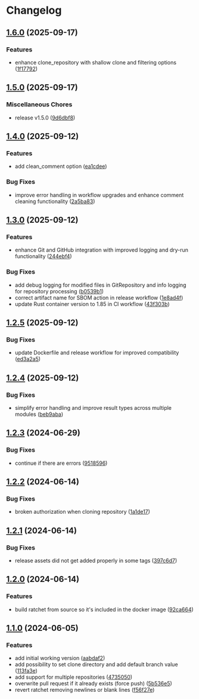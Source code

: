 # Changelog

## [1.6.0](https://github.com/Brend-Smits/ratchet-dispatcher/compare/v1.5.0...v1.6.0) (2025-09-17)


### Features

* enhance clone_repository with shallow clone and filtering options ([1f17792](https://github.com/Brend-Smits/ratchet-dispatcher/commit/1f17792e9603fd1231061905a7e6aa5bb500bb28))

## [1.5.0](https://github.com/Brend-Smits/ratchet-dispatcher/compare/v1.4.0...v1.5.0) (2025-09-17)


### Miscellaneous Chores

* release v1.5.0 ([9d6dbf8](https://github.com/Brend-Smits/ratchet-dispatcher/commit/9d6dbf89102027f5aaeb5b1bf8107566a111a30b))

## [1.4.0](https://github.com/Brend-Smits/ratchet-dispatcher/compare/v1.3.0...v1.4.0) (2025-09-12)


### Features

* add clean_comment option ([ea1cdee](https://github.com/Brend-Smits/ratchet-dispatcher/commit/ea1cdee17a85baf71c668dec4fb0d37a65fc7386))


### Bug Fixes

* improve error handling in workflow upgrades and enhance comment cleaning functionality ([2a5ba83](https://github.com/Brend-Smits/ratchet-dispatcher/commit/2a5ba835eaf212e8ef6d0f34b1dda0e94e559bee))

## [1.3.0](https://github.com/Brend-Smits/ratchet-dispatcher/compare/v1.2.5...v1.3.0) (2025-09-12)


### Features

* enhance Git and GitHub integration with improved logging and dry-run functionality ([244ebf4](https://github.com/Brend-Smits/ratchet-dispatcher/commit/244ebf416a2fc0745e1b0871e9f82c07f4f0e455))


### Bug Fixes

* add debug logging for modified files in GitRepository and info logging for repository processing ([b0539b1](https://github.com/Brend-Smits/ratchet-dispatcher/commit/b0539b12f94e4f8d6960377e5d1e979814680b98))
* correct artifact name for SBOM action in release workflow ([1e8ad4f](https://github.com/Brend-Smits/ratchet-dispatcher/commit/1e8ad4fe1379201b3de0530a36bc5b4200c79447))
* update Rust container version to 1.85 in CI workflow ([43f303b](https://github.com/Brend-Smits/ratchet-dispatcher/commit/43f303b07c103db92f785a1e20a5481429225c2e))

## [1.2.5](https://github.com/Brend-Smits/ratchet-dispatcher/compare/v1.2.4...v1.2.5) (2025-09-12)


### Bug Fixes

* update Dockerfile and release workflow for improved compatibility ([ed3a2a5](https://github.com/Brend-Smits/ratchet-dispatcher/commit/ed3a2a56dc211cffff5baee52f72314dd51b20c1))

## [1.2.4](https://github.com/Brend-Smits/ratchet-dispatcher/compare/v1.2.3...v1.2.4) (2025-09-12)


### Bug Fixes

* simplify error handling and improve result types across multiple modules ([beb9aba](https://github.com/Brend-Smits/ratchet-dispatcher/commit/beb9aba5851b489752c4985535498ae569744970))

## [1.2.3](https://github.com/Brend-Smits/ratchet-dispatcher/compare/v1.2.2...v1.2.3) (2024-06-29)


### Bug Fixes

* continue if there are errors ([9518596](https://github.com/Brend-Smits/ratchet-dispatcher/commit/9518596d5f4e48528d97148d97c98f5046429454))

## [1.2.2](https://github.com/Brend-Smits/ratchet-dispatcher/compare/v1.2.1...v1.2.2) (2024-06-14)


### Bug Fixes

* broken authorization when cloning repository ([1a1de17](https://github.com/Brend-Smits/ratchet-dispatcher/commit/1a1de17d84539f42a5d4d1ceb45563a544764e29))

## [1.2.1](https://github.com/Brend-Smits/ratchet-dispatcher/compare/v1.2.0...v1.2.1) (2024-06-14)


### Bug Fixes

* release assets did not get added properly in some tags ([397c6d7](https://github.com/Brend-Smits/ratchet-dispatcher/commit/397c6d74a7050e20529abac145282a1a1486ca4e))

## [1.2.0](https://github.com/Brend-Smits/ratchet-dispatcher/compare/v1.1.0...v1.2.0) (2024-06-14)


### Features

* build ratchet from source so it's included in the docker image ([92ca664](https://github.com/Brend-Smits/ratchet-dispatcher/commit/92ca664b02324e71684779715a9f1159b3e106ab))

## [1.1.0](https://github.com/Brend-Smits/ratchet-dispatcher/compare/v1.0.0...v1.1.0) (2024-06-05)


### Features

* add initial working version ([aabdaf2](https://github.com/Brend-Smits/ratchet-dispatcher/commit/aabdaf20b0e1be4095ae51d3861ace50e89ecde4))
* add possibility to set clone directory and add default branch value ([113fa3e](https://github.com/Brend-Smits/ratchet-dispatcher/commit/113fa3e88f405766bca6aeb16809e178d90df4a2))
* add support for multiple repositories ([4735050](https://github.com/Brend-Smits/ratchet-dispatcher/commit/47350503290bd5efbbf59c9614a7d9b1c9cd4a2c))
* overwrite pull request if it already exists (force push) ([5b536e5](https://github.com/Brend-Smits/ratchet-dispatcher/commit/5b536e553e17c79ed4a6c699507abdb3795ced1d))
* revert ratchet removing newlines or blank lines ([f56f27e](https://github.com/Brend-Smits/ratchet-dispatcher/commit/f56f27e1c1e1e609a0e94da0896f995f0d800e87))
